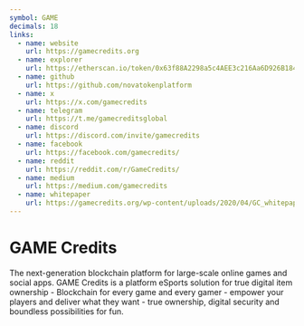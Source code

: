 ```yaml
---
symbol: GAME
decimals: 18
links:
  - name: website
    url: https://gamecredits.org
  - name: explorer
    url: https://etherscan.io/token/0x63f88A2298a5c4AEE3c216Aa6D926B184a4b2437
  - name: github
    url: https://github.com/novatokenplatform
  - name: x
    url: https://x.com/gamecredits
  - name: telegram
    url: https://t.me/gamecreditsglobal
  - name: discord
    url: https://discord.com/invite/gamecredits
  - name: facebook
    url: https://facebook.com/gamecredits/
  - name: reddit
    url: https://reddit.com/r/GameCredits/
  - name: medium
    url: https://medium.com/gamecredits
  - name: whitepaper
    url: https://gamecredits.org/wp-content/uploads/2020/04/GC_whitepaper.pdf
---
```


# GAME Credits

The next-generation blockchain platform for large-scale online games and social apps. GAME Credits is a platform eSports solution for true digital item ownership - Blockchain for every game and every gamer - empower your players and deliver what they want - true ownership, digital security and boundless possibilities for fun.
